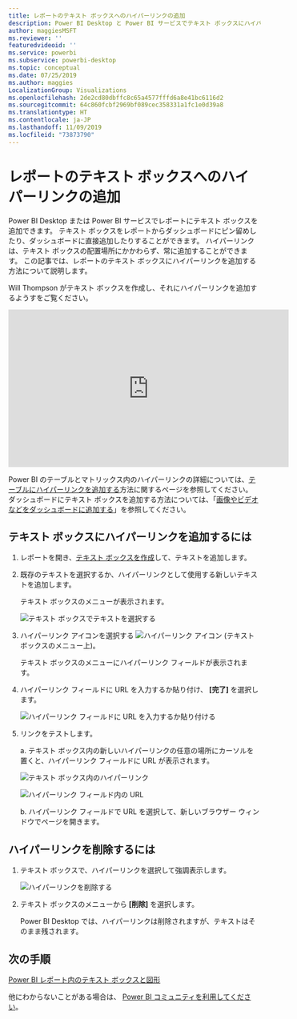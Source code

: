 ```yaml
---
title: レポートのテキスト ボックスへのハイパーリンクの追加
description: Power BI Desktop と Power BI サービスでテキスト ボックスにハイパーリンクを追加する
author: maggiesMSFT
ms.reviewer: ''
featuredvideoid: ''
ms.service: powerbi
ms.subservice: powerbi-desktop
ms.topic: conceptual
ms.date: 07/25/2019
ms.author: maggies
LocalizationGroup: Visualizations
ms.openlocfilehash: 2de2cd80dbffc8c65a4577fffd6a8e41bc6116d2
ms.sourcegitcommit: 64c860fcbf2969bf089cec358331a1fc1e0d39a8
ms.translationtype: HT
ms.contentlocale: ja-JP
ms.lasthandoff: 11/09/2019
ms.locfileid: "73873790"
---
```

# <a name="add-a-hyperlink-to-a-text-box-in-a-report"></a>レポートのテキスト ボックスへのハイパーリンクの追加
Power BI Desktop または Power BI サービスでレポートにテキスト ボックスを追加できます。 テキスト ボックスをレポートからダッシュボードにピン留めしたり、ダッシュボードに直接追加したりすることができます。 ハイパーリンクは、テキスト ボックスの配置場所にかかわらず、常に追加することができます。 この記事では、レポートのテキスト ボックスにハイパーリンクを追加する方法について説明します。 


Will Thompson がテキスト ボックスを作成し、それにハイパーリンクを追加するようすをご覧ください。 

<iframe width="560" height="315" src="https://www.youtube.com/embed/_3q6VEBhGew#t=0m55s" frameborder="0" allowfullscreen></iframe>

Power BI のテーブルとマトリックス内のハイパーリンクの詳細については、[テーブルにハイパーリンクを追加する](power-bi-hyperlinks-in-tables.md)方法に関するページを参照してください。 ダッシュボードにテキスト ボックスを追加する方法については、「[画像やビデオなどをダッシュボードに追加する](service-dashboard-add-widget.md)」を参照してください。 

## <a name="to-add-a-hyperlink-to-a-text-box"></a>テキスト ボックスにハイパーリンクを追加するには
1. レポートを開き、[テキスト ボックスを作成](power-bi-reports-add-text-and-shapes.md)して、テキストを追加します。 
2. 既存のテキストを選択するか、ハイパーリンクとして使用する新しいテキストを追加します。 

   テキスト ボックスのメニューが表示されます。
   
   ![テキスト ボックスでテキストを選択する](media/service-add-hyperlink-to-text-box/power-bi-hyperlink-new.png)
3. ハイパーリンク アイコンを選択する ![ハイパーリンク アイコン](media/service-add-hyperlink-to-text-box/power-bi-hyperlink-icon.png) (テキスト ボックスのメニュー上)。

   テキスト ボックスのメニューにハイパーリンク フィールドが表示されます。

4. ハイパーリンク フィールドに URL を入力するか貼り付け、 **[完了]** を選択します。
   
   ![ハイパーリンク フィールドに URL を入力するか貼り付ける](media/service-add-hyperlink-to-text-box/power-bi-add-link.png)
5. リンクをテストします。  

   a. テキスト ボックス内の新しいハイパーリンクの任意の場所にカーソルを置くと、ハイパーリンク フィールドに URL が表示されます。  
     
      ![テキスト ボックス内のハイパーリンク](media/service-add-hyperlink-to-text-box/power-bi-test-link.png)
   
      ![ハイパーリンク フィールド内の URL](media/service-add-hyperlink-to-text-box/power-bi-hyperlink-edit.png)

   b. ハイパーリンク フィールドで URL を選択して、新しいブラウザー ウィンドウでページを開きます。

## <a name="to-remove-the-hyperlink"></a>ハイパーリンクを削除するには
1. テキスト ボックスで、ハイパーリンクを選択して強調表示します。
   
     ![ハイパーリンクを削除する](media/service-add-hyperlink-to-text-box/power-bi-hyperlink-remove.png)
2. テキスト ボックスのメニューから **[削除]** を選択します。 

   Power BI Desktop では、ハイパーリンクは削除されますが、テキストはそのまま残されます。

## <a name="next-steps"></a>次の手順
[Power BI レポート内のテキスト ボックスと図形](power-bi-reports-add-text-and-shapes.md)

他にわからないことがある場合は、 [Power BI コミュニティを利用してください](https://community.powerbi.com/)。

